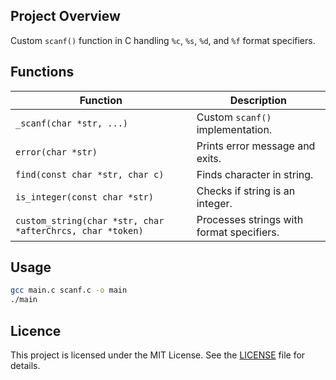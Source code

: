 ## Project Overview

Custom `scanf()` function in C handling `%c`, `%s`, `%d`, and `%f` format specifiers.

## Functions

| Function           | Description                                           |
|--------------------|-------------------------------------------------------|
| `_scanf(char *str, ...)` | Custom `scanf()` implementation.                   |
| `error(char *str)` | Prints error message and exits.                      |
| `find(const char *str, char c)` | Finds character in string.                          |
| `is_integer(const char *str)` | Checks if string is an integer.                      |
| `custom_string(char *str, char *afterChrcs, char *token)` | Processes strings with format specifiers.             |

## Usage

```bash
gcc main.c scanf.c -o main
./main
```

## Licence

This project is licensed under the MIT License. See the [LICENSE](LICENSE) file for details.
